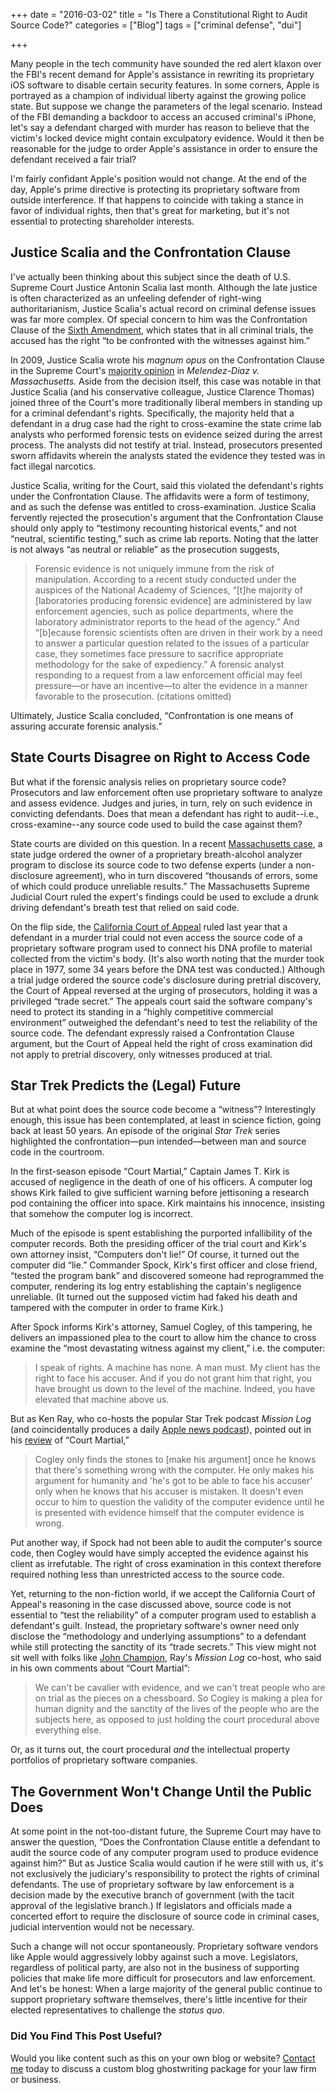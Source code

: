 +++
date = "2016-03-02"
title = "Is There a Constitutional Right to Audit Source Code?"
categories = ["Blog"]
tags = ["criminal defense", "dui"]

+++


Many people in the tech community have sounded the red alert klaxon over the FBI's recent demand for Apple's assistance in rewriting its proprietary iOS software to disable certain security features. In some corners, Apple is portrayed as a champion of individual liberty against the growing police state. But suppose we change the parameters of the legal scenario. Instead of the FBI demanding a backdoor to access an accused criminal's iPhone, let's say a defendant charged with murder has reason to believe that the victim's locked device might contain exculpatory evidence. Would it then be reasonable for the judge to order Apple's assistance in order to ensure the defendant received a fair trial?

I'm fairly confidant Apple's position would not change. At the end of the day, Apple's prime directive is protecting its proprietary software from outside interference. If that happens to coincide with taking a stance in favor of individual rights, then that's great for marketing, but it's not essential to protecting shareholder interests.

## Justice Scalia and the Confrontation Clause

I've actually been thinking about this subject since the death of U.S. Supreme Court Justice Antonin Scalia last month. Although the late justice is often characterized as an unfeeling defender of right-wing authoritarianism, Justice Scalia's actual record on criminal defense issues was far more complex. Of special concern to him was the Confrontation Clause of the <a href="https://www.law.cornell.edu/constitution/sixth_amendment">Sixth Amendment</a>, which states that in all criminal trials, the accused has the right “to be confronted with the witnesses against him.”

In 2009, Justice Scalia wrote his <i>magnum opus </i>on the Confrontation Clause in the Supreme Court's <a href="https://scholar.google.com/scholar_case?case=7136706767059629384&amp;hl=en&amp;as_sdt=6,47">majority opinion</a> in <i>Melendez-Diaz v. Massachusetts.</i> Aside from the decision itself, this case was notable in that Justice Scalia (and his conservative colleague, Justice Clarence Thomas) joined three of the Court's more traditionally liberal members in standing up for a criminal defendant's rights. Specifically, the majority held that a defendant in a drug case had the right to cross-examine the state crime lab analysts who performed forensic tests on evidence seized during the arrest process. The analysts did not testify at trial. Instead, prosecutors presented sworn affidavits wherein the analysts stated the evidence they tested was in fact illegal narcotics.

Justice Scalia, writing for the Court, said this violated the defendant's rights under the Confrontation Clause. The affidavits were a form of testimony, and as such the defense was entitled to cross-examination. Justice Scalia fervently rejected the prosecution's argument that the Confrontation Clause should only apply to “testimony recounting historical events,” and not “neutral, scientific testing,” such as crime lab reports. Noting that the latter is not always “as neutral or reliable” as the prosecution suggests,
<blockquote>Forensic evidence is not uniquely immune from the risk of manipulation. According to a recent study conducted under the auspices of the National Academy of Sciences, “[t]he majority of [laboratories producing forensic evidence] are administered by law enforcement agencies, such as police departments, where the laboratory administrator reports to the head of the agency.” And “[b]ecause forensic scientists often are driven in their work by a need to answer a particular question related to the issues of a particular case, they sometimes face pressure to sacrifice appropriate methodology for the sake of expediency.” A forensic analyst responding to a request from a law enforcement official may feel pressure—or have an incentive—to alter the evidence in a manner favorable to the prosecution. (citations omitted)</blockquote>
Ultimately, Justice Scalia concluded, “Confrontation is one means of assuring accurate forensic analysis.”

## State Courts Disagree on Right to Access Code

But what if the forensic analysis relies on proprietary source code? Prosecutors and law enforcement often use proprietary software to analyze and assess evidence. Judges and juries, in turn, rely on such evidence in convicting defendants. Does that mean a defendant has right to audit--i.e., cross-examine--any source code used to build the case against them?

State courts are divided on this question. In a recent <a href="https://scholar.google.com/scholar_case?case=11961414350036583037">Massachusetts case</a>, a state judge ordered the owner of a proprietary breath-alcohol analyzer program to disclose its source code to two defense experts (under a non-disclosure agreement), who in turn discovered “thousands of errors, some of which could produce unreliable results.” The Massachusetts Supreme Judicial Court ruled the expert's findings could be used to exclude a drunk driving defendant's breath test that relied on said code.

On the flip side, the <a href="https://scholar.google.com/scholar_case?case=6886254601549378856&amp;hl=en&amp;as_sdt=6,47">California Court of Appeal</a> ruled last year that a defendant in a murder trial could not even access the source code of a proprietary software program used to connect his DNA profile to material collected from the victim's body. (It's also worth noting that the murder took place in 1977, some 34 years before the DNA test was conducted.) Although a trial judge ordered the source code's disclosure during pretrial discovery, the Court of Appeal reversed at the urging of prosecutors, holding it was a privileged “trade secret.” The appeals court said the software company's need to protect its standing in a “highly competitive commercial environment” outweighed the defendant's need to test the reliability of the source code. The defendant expressly raised a Confrontation Clause argument, but the Court of Appeal held the right of cross examination did not apply to pretrial discovery, only witnesses produced at trial.

## Star Trek Predicts the (Legal) Future

But at what point does the source code become a “witness”? Interestingly enough, this issue has been contemplated, at least in science fiction, going back at least 50 years. An episode of the original <i>Star Trek </i>series highlighted the confrontation—pun intended—between man and source code in the courtroom.

In the first-season episode “Court Martial,” Captain James T. Kirk is accused of negligence in the death of one of his officers. A computer log shows Kirk failed to give sufficient warning before jettisoning a research pod containing the officer into space. Kirk maintains his innocence, insisting that somehow the computer log is incorrect.

Much of the episode is spent establishing the purported infallibility of the computer records. Both the presiding officer of the trial court and Kirk's own attorney insist, “Computers don't lie!” Of course, it turned out the computer did “lie.” Commander Spock, Kirk's first officer and close friend, “tested the program bank” and discovered someone had reprogrammed the computer, rendering its log entry establishing the captain's negligence unreliable. (It turned out the supposed victim had faked his death and tampered with the computer in order to frame Kirk.)

After Spock informs Kirk's attorney, Samuel Cogley, of this tampering, he delivers an impassioned plea to the court to allow him the chance to cross examine the “most devastating witness against my client,” i.e. the computer:
<blockquote>I speak of rights. A machine has none. A man must. My client has the right to face his accuser. And if you do not grant him that right, you have brought us down to the level of the machine. Indeed, you have elevated that machine above us.</blockquote>
But as Ken Ray, who co-hosts the popular Star Trek podcast <i>Mission Log </i>(and coincidentally produces a daily <a href="http://macosken.squarespace.com/">Apple news podcast</a>), pointed out in his <a href="http://www.missionlogpodcast.com/court-martial/">review</a> of “Court Martial,”
<blockquote>Cogley only finds the stones to [make his argument] once he knows that there's something wrong with the computer. He only makes his argument for humanity and 'he's got to be able to face his accuser' only when he knows that his accuser is mistaken. It doesn't even occur to him to question the validity of the computer evidence until he is presented with evidence himself that the computer evidence is wrong.</blockquote>
Put another way, if Spock had not been able to audit the computer's source code, then Cogley would have simply accepted the evidence against his client as irrefutable. The right of cross examination in this context therefore required nothing less than unrestricted access to the source code.

Yet, returning to the non-fiction world, if we accept the California Court of Appeal's reasoning in the case discussed above, source code is not essential to “test the reliability” of a computer program used to establish a defendant's guilt. Instead, the proprietary software's owner need only disclose the “methodology and underlying assumptions” to a defendant while still protecting the sanctity of its “trade secrets.” This view might not sit well with folks like <a href="http://twitter.com/dvdgeeks">John Champion</a>, Ray's <i>Mission Log </i>co-host, who said in his own comments about “Court Martial”:

>We can't be cavalier with evidence, and we can't treat people who are on trial as the pieces on a chessboard. So Cogley is making a plea for human dignity and the sanctity of the lives of the people who are the subjects here, as opposed to just holding the court procedural above everything else.

Or, as it turns out, the court procedural <i>and </i>the intellectual property portfolios of proprietary software companies.

## The Government Won't Change Until the Public Does

At some point in the not-too-distant future, the Supreme Court may have to answer the question, “Does the Confrontation Clause entitle a defendant to audit the source code of any computer program used to produce evidence against him?” But as Justice Scalia would caution if he were still with us, it's not exclusively the judiciary's responsibility to protect the rights of criminal defendants. The use of proprietary software by law enforcement is a decision made by the executive branch of government (with the tacit approval of the legislative branch.) If legislators and officials made a concerted effort to require the disclosure of source code in criminal cases, judicial intervention would not be necessary.

Such a change will not occur spontaneously. Proprietary software vendors like Apple would aggressively lobby against such a move. Legislators, regardless of political party, are also not in the business of supporting policies that make life more difficult for prosecutors and law enforcement. And let's be honest: When a large majority of the general public continue to support proprietary software themselves, there's little incentive for their elected representatives to challenge the <i>status quo</i>.

### Did You Find This Post Useful?

Would you like content such as this on your own blog or website? [Contact me](https://skipoliva.com/#contact) today to discuss a custom blog ghostwriting package for your law firm or business.
